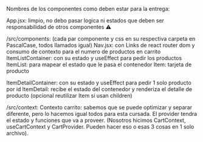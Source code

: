 Nombres de los componentes como deben estar para la entrega:

App.jsx: limpio, no debo pasar logica ni estados que deben ser responsabilidad de otros componentes ⚠️

/src/components: (cada par componente y css en su respectiva carpeta en PascalCase, todos llamados igual)
Nav.jsx: con Links de react router dom y consumo de contexto para el numero de productos en carrito
ItemListContainer: con su estado y useEffect para pedir los productos
ItemList: para mapear el estado que le pasa el contenedor
Item: tarjeta de producto

ItemDetailContainer: con su estado y useEffect para pedir 1 solo producto por id
ItemDetail: recibe el estado del contenedor y renderiza el detalle de producto (opcional reutilizar Item si usan children)

/src/context: 
Contexto carrito: sabemos que se puede optimizar y separar diferente, pero lo hacemos igual todos para esta cursada. El provider tendra el estado y funciones que va a proveer. (Nosotros hicimos CartContext, useCartContext y CartProvider. Pueden hacer eso o esas 3 cosas en 1 solo archivo).